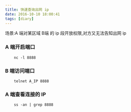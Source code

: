 ```yaml
---
title: 快速查询出网 ip
date: 2016-10-10 18:00:41
tags: [diary]
---
```


场景:A 端对某区域 B端 的 ip 段开放权限,对方又无法告知出网 ip

### A 端开启端口

````
    nc -l 8888
````

### B 端访问端口

````
    telnet A_IP 8888
````

### A 端查看连接的 IP

````
    ss -an | grep 8888
````